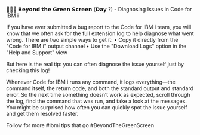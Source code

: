 🕵🏻‍♂️ 𝗕𝗲𝘆𝗼𝗻𝗱 𝘁𝗵𝗲 𝗚𝗿𝗲𝗲𝗻 𝗦𝗰𝗿𝗲𝗲𝗻 (𝗗𝗮𝘆 ?) - Diagnosing Issues in Code for IBM i

If you have ever submitted a bug report to the Code for IBM i team, you will know that we often ask for the full extension log to help diagnose what went wrong. There are two simple ways to get it:
  • Copy it directly from the "Code for IBM i" output channel
  • Use the "Download Logs" option in the "Help and Support" view

But here is the real tip: you can often diagnose the issue yourself just by checking this log!

Whenever Code for IBM i runs any command, it logs everything—the command itself, the return code, and both the standard output and standard error. So the next time something doesn’t work as expected, scroll through the log, find the command that was run, and take a look at the messages. You might be surprised how often you can quickly spot the issue yourself and get them resolved faster.

Follow for more #ibmi tips that go #BeyondTheGreenScreen